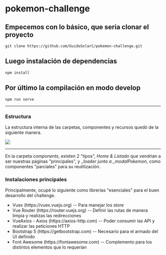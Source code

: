 # pokemon-challenge

## Empecemos con lo básico, que seria clonar el proyecto

```
git clone https://github.com/GuidoSolarC/pokemon-challenge.git
```
## Luego instalación de dependencias

```
npm install
```
## Por último la compilación en modo develop
```
npm run serve
```

---
### Estructura
<p>La estructura interna de las carpetas, componentes y recursos quedó de la siguiente manera.</p>
<img src="https://user-images.githubusercontent.com/36977397/126719809-e8d79193-1c12-4eac-abe2-39d4f4d3201c.png"/>

---
<p>
  En la carpeta <i>components</i>, existen 2 "tipos", <i>Home & Listado</i> que vendrian a ser nuestras páginas "principales", y <i>_loader junto a _modalPokemon</i>,
  como componentes "parciales" para su reutilización.
</p>

### Instalaciones principales
<p>Principalmente, ocupé lo siguiente como librerias "esenciales" para el buen desarrollo del challenge.</p>
<ul>
    <li>Vuex (https://vuex.vuejs.org) -- Para manejar los store</li>   
    <li>Vue Router (https://router.vuejs.org) -- Definir las rutas de manera limpia y realizas las redirecciones</li>   
    <li>VueAxios - Axios (https://axios-http.com) -- Poder consumir las API y realizar las peticiones HTTP</li>   
    <li>Bootstrap 5 (https://getbootstrap.com) -- Necesario para el armado del UI definido</li>   
    <li>Font Awesome (https://fontawesome.com) -- Complemento para los distintos elementos que lo requerían </li>
</ul>


